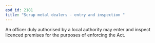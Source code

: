 ```yaml
---
esd_id: 2181
title: "Scrap metal dealers - entry and inspection "
---
```


An officer duly authorised by a local authority may enter and inspect licenced premises for the purposes of enforcing the Act.

